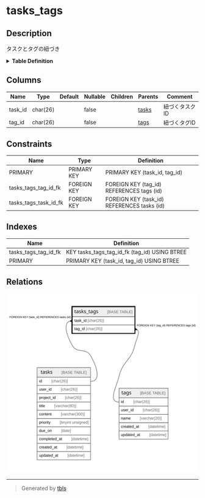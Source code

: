 # tasks_tags

## Description

タスクとタグの紐づき

<details>
<summary><strong>Table Definition</strong></summary>

```sql
CREATE TABLE `tasks_tags` (
  `task_id` char(26) COLLATE utf8mb4_bin NOT NULL COMMENT '紐づくタスクID',
  `tag_id` char(26) COLLATE utf8mb4_bin NOT NULL COMMENT '紐づくタグID',
  PRIMARY KEY (`task_id`,`tag_id`),
  KEY `tasks_tags_tag_id_fk` (`tag_id`),
  CONSTRAINT `tasks_tags_tag_id_fk` FOREIGN KEY (`tag_id`) REFERENCES `tags` (`id`) ON DELETE CASCADE ON UPDATE CASCADE,
  CONSTRAINT `tasks_tags_task_id_fk` FOREIGN KEY (`task_id`) REFERENCES `tasks` (`id`) ON DELETE CASCADE ON UPDATE CASCADE
) ENGINE=InnoDB DEFAULT CHARSET=utf8mb4 COLLATE=utf8mb4_bin COMMENT='タスクとタグの紐づき'
```

</details>

## Columns

| Name | Type | Default | Nullable | Children | Parents | Comment |
| ---- | ---- | ------- | -------- | -------- | ------- | ------- |
| task_id | char(26) |  | false |  | [tasks](tasks.md) | 紐づくタスクID |
| tag_id | char(26) |  | false |  | [tags](tags.md) | 紐づくタグID |

## Constraints

| Name | Type | Definition |
| ---- | ---- | ---------- |
| PRIMARY | PRIMARY KEY | PRIMARY KEY (task_id, tag_id) |
| tasks_tags_tag_id_fk | FOREIGN KEY | FOREIGN KEY (tag_id) REFERENCES tags (id) |
| tasks_tags_task_id_fk | FOREIGN KEY | FOREIGN KEY (task_id) REFERENCES tasks (id) |

## Indexes

| Name | Definition |
| ---- | ---------- |
| tasks_tags_tag_id_fk | KEY tasks_tags_tag_id_fk (tag_id) USING BTREE |
| PRIMARY | PRIMARY KEY (task_id, tag_id) USING BTREE |

## Relations

![er](tasks_tags.svg)

---

> Generated by [tbls](https://github.com/k1LoW/tbls)
